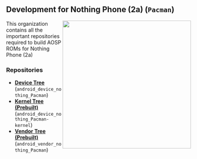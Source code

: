 ## Development for Nothing Phone (2a) (`Pacman`)
<img align="right" width="350" height="350" src="https://fdn2.gsmarena.com/vv/pics/nothing/nothing-phone-2a-1.jpg">

This organization contains all the important repositories required to build AOSP ROMs for Nothing Phone (2a)

### Repositories
* [**Device Tree**](https://github.com/nothing-Pacman/android_device_nothing_Pacman.git) (`android_device_nothing_Pacman`)
* [**Kernel Tree (Prebuilt)**](https://github.com/nothing-Pacman/android_device_nothing_Pacman-kernel.git) (`android_device_nothing_Pacman-kernel`)
* [**Vendor Tree (Prebuilt)**](https://github.com/nothing-Pacman/android_vendor_nothing_Pacman.git) (`android_vendor_nothing_Pacman`)
